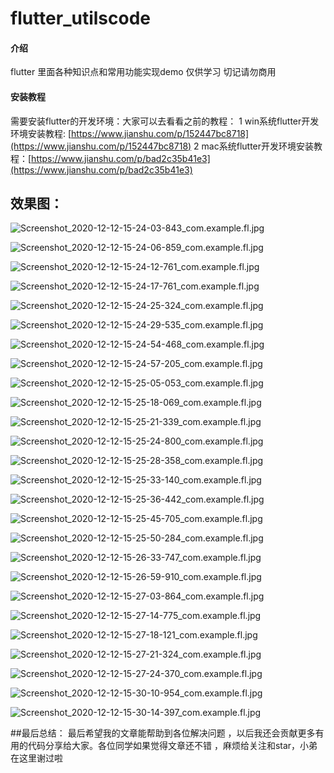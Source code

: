 # flutter_utilscode
#### 介绍
flutter 里面各种知识点和常用功能实现demo  仅供学习 切记请勿商用 
#### 安装教程
需要安装flutter的开发环境：大家可以去看看之前的教程：
1 win系统flutter开发环境安装教程: [https://www.jianshu.com/p/152447bc8718](https://www.jianshu.com/p/152447bc8718)
2 mac系统flutter开发环境安装教程：[https://www.jianshu.com/p/bad2c35b41e3](https://www.jianshu.com/p/bad2c35b41e3)
## 效果图：
![Screenshot_2020-12-12-15-24-03-843_com.example.fl.jpg](https://upload-images.jianshu.io/upload_images/6865547-2cb39046fb56a2fb.jpg?imageMogr2/auto-orient/strip%7CimageView2/2/w/1240)

![Screenshot_2020-12-12-15-24-06-859_com.example.fl.jpg](https://upload-images.jianshu.io/upload_images/6865547-7b33809340779383.jpg?imageMogr2/auto-orient/strip%7CimageView2/2/w/1240)

![Screenshot_2020-12-12-15-24-12-761_com.example.fl.jpg](https://upload-images.jianshu.io/upload_images/6865547-91758c2bdd7e85b7.jpg?imageMogr2/auto-orient/strip%7CimageView2/2/w/1240)

![Screenshot_2020-12-12-15-24-17-761_com.example.fl.jpg](https://upload-images.jianshu.io/upload_images/6865547-8371dafc0444995e.jpg?imageMogr2/auto-orient/strip%7CimageView2/2/w/1240)

![Screenshot_2020-12-12-15-24-25-324_com.example.fl.jpg](https://upload-images.jianshu.io/upload_images/6865547-959c2ea2c55b6000.jpg?imageMogr2/auto-orient/strip%7CimageView2/2/w/1240)

![Screenshot_2020-12-12-15-24-29-535_com.example.fl.jpg](https://upload-images.jianshu.io/upload_images/6865547-bd521561a27919e0.jpg?imageMogr2/auto-orient/strip%7CimageView2/2/w/1240)

![Screenshot_2020-12-12-15-24-54-468_com.example.fl.jpg](https://upload-images.jianshu.io/upload_images/6865547-fd1082c630e29e48.jpg?imageMogr2/auto-orient/strip%7CimageView2/2/w/1240)

![Screenshot_2020-12-12-15-24-57-205_com.example.fl.jpg](https://upload-images.jianshu.io/upload_images/6865547-3ee48d38db04cf29.jpg?imageMogr2/auto-orient/strip%7CimageView2/2/w/1240)

![Screenshot_2020-12-12-15-25-05-053_com.example.fl.jpg](https://upload-images.jianshu.io/upload_images/6865547-873f00d8f407aa4e.jpg?imageMogr2/auto-orient/strip%7CimageView2/2/w/1240)

![Screenshot_2020-12-12-15-25-18-069_com.example.fl.jpg](https://upload-images.jianshu.io/upload_images/6865547-bca7e505a404e5dc.jpg?imageMogr2/auto-orient/strip%7CimageView2/2/w/1240)

![Screenshot_2020-12-12-15-25-21-339_com.example.fl.jpg](https://upload-images.jianshu.io/upload_images/6865547-05b5cc9cb04f72fb.jpg?imageMogr2/auto-orient/strip%7CimageView2/2/w/1240)

![Screenshot_2020-12-12-15-25-24-800_com.example.fl.jpg](https://upload-images.jianshu.io/upload_images/6865547-0c7211860ac99c88.jpg?imageMogr2/auto-orient/strip%7CimageView2/2/w/1240)

![Screenshot_2020-12-12-15-25-28-358_com.example.fl.jpg](https://upload-images.jianshu.io/upload_images/6865547-7fc78142059f3cdb.jpg?imageMogr2/auto-orient/strip%7CimageView2/2/w/1240)

![Screenshot_2020-12-12-15-25-33-140_com.example.fl.jpg](https://upload-images.jianshu.io/upload_images/6865547-673db708ef6a204d.jpg?imageMogr2/auto-orient/strip%7CimageView2/2/w/1240)

![Screenshot_2020-12-12-15-25-36-442_com.example.fl.jpg](https://upload-images.jianshu.io/upload_images/6865547-edd132adbe154f54.jpg?imageMogr2/auto-orient/strip%7CimageView2/2/w/1240)

![Screenshot_2020-12-12-15-25-45-705_com.example.fl.jpg](https://upload-images.jianshu.io/upload_images/6865547-39205826bf7d9f76.jpg?imageMogr2/auto-orient/strip%7CimageView2/2/w/1240)

![Screenshot_2020-12-12-15-25-50-284_com.example.fl.jpg](https://upload-images.jianshu.io/upload_images/6865547-6712101e45f81e98.jpg?imageMogr2/auto-orient/strip%7CimageView2/2/w/1240)

![Screenshot_2020-12-12-15-26-33-747_com.example.fl.jpg](https://upload-images.jianshu.io/upload_images/6865547-f73ca24738de0951.jpg?imageMogr2/auto-orient/strip%7CimageView2/2/w/1240)

![Screenshot_2020-12-12-15-26-59-910_com.example.fl.jpg](https://upload-images.jianshu.io/upload_images/6865547-143708fdbe60b75b.jpg?imageMogr2/auto-orient/strip%7CimageView2/2/w/1240)

![Screenshot_2020-12-12-15-27-03-864_com.example.fl.jpg](https://upload-images.jianshu.io/upload_images/6865547-9c8c39e431a3bdbc.jpg?imageMogr2/auto-orient/strip%7CimageView2/2/w/1240)

![Screenshot_2020-12-12-15-27-14-775_com.example.fl.jpg](https://upload-images.jianshu.io/upload_images/6865547-6ae17862ffd563d3.jpg?imageMogr2/auto-orient/strip%7CimageView2/2/w/1240)

![Screenshot_2020-12-12-15-27-18-121_com.example.fl.jpg](https://upload-images.jianshu.io/upload_images/6865547-036028ece0dc1a9f.jpg?imageMogr2/auto-orient/strip%7CimageView2/2/w/1240)

![Screenshot_2020-12-12-15-27-21-324_com.example.fl.jpg](https://upload-images.jianshu.io/upload_images/6865547-8e34ff05aace08c1.jpg?imageMogr2/auto-orient/strip%7CimageView2/2/w/1240)

![Screenshot_2020-12-12-15-27-24-370_com.example.fl.jpg](https://upload-images.jianshu.io/upload_images/6865547-2b52dc2e2e93f47c.jpg?imageMogr2/auto-orient/strip%7CimageView2/2/w/1240)

![Screenshot_2020-12-12-15-30-10-954_com.example.fl.jpg](https://upload-images.jianshu.io/upload_images/6865547-b9dd83ad847afaca.jpg?imageMogr2/auto-orient/strip%7CimageView2/2/w/1240)

![Screenshot_2020-12-12-15-30-14-397_com.example.fl.jpg](https://upload-images.jianshu.io/upload_images/6865547-3ad9468b157de9e1.jpg?imageMogr2/auto-orient/strip%7CimageView2/2/w/1240)

##最后总结：
 最后希望我的文章能帮助到各位解决问题 ，以后我还会贡献更多有用的代码分享给大家。各位同学如果觉得文章还不错 ，麻烦给关注和star，小弟在这里谢过啦
